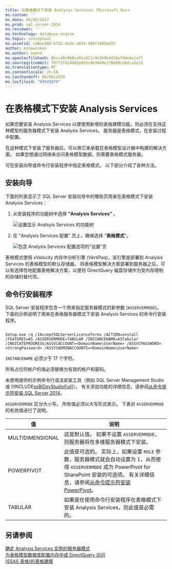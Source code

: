 ```yaml
---
title: 在表格模式下安装 Analysis Services |Microsoft Docs
ms.custom: ''
ms.date: 03/09/2017
ms.prod: sql-server-2014
ms.reviewer: ''
ms.technology: database-engine
ms.topic: conceptual
ms.assetid: cd6ac80d-b735-4e3e-a024-489f1409ad33
author: minewiskan
ms.author: owend
ms.openlocfilehash: 8bcc40c0b8ca91c621c9e269b4d19af0de4e1af7
ms.sourcegitcommit: f0772f614482e0b3cde3609e178689ce62ca3a19
ms.translationtype: MT
ms.contentlocale: zh-CN
ms.lasthandoff: 06/09/2020
ms.locfileid: "84543879"
---
```

# <a name="install-analysis-services-in-tabular-mode"></a>在表格模式下安装 Analysis Services
  如果您要安装 Analysis Services 以便使用新增的表格建模功能，则必须在支持这种模型的服务器模式下安装 Analysis Services。 服务器是表格模式，在安装过程中配置。  
  
 在这种模式下安装了服务器后，可以用它来承载在表格模型设计器中构建的解决方案。 如果您想通过网络来访问表格模型数据，则需要表格模式服务器。  
  
 可在安装向导或命令行安装程序中指定表格模式。 以下部分介绍了各种方法。  
  
## <a name="installation-wizard"></a>安装向导  
 下面的列表显示了 SQL Server 安装向导中的哪些页用来在表格模式下安装 Analysis Services：  
  
1.  从安装程序的功能树中选择 **“Analysis Services”** 。  
  
     ![设置显示 Analsyis Services 的功能树](../../../sql-server/install/media/ssas-setupas.gif "设置显示 Analsyis Services 的功能树")  
  
2.  在 "Analysis Services 配置" 页上，确保选择 "**表格模式**"。  
  
     ![包含 Analysis Services 配置选项的“设置”页](../../../sql-server/install/media/ssas-setupasconfig.gif "包含 Analysis Services 配置选项的“设置”页")  
  
 表格模式使用 xVelocity 内存中分析引擎 (VertiPaq)，该引擎是部署到 Analysis Services 的表格模型的默认存储器。 将表格模型解决方案部署到服务器之后，可以有选择性地配置表格解决方案，以便将 DirectQuery 磁盘存储作为受内存限制的存储的替代项。  
  
## <a name="command-line-setup"></a>命令行安装程序  
 SQL Server 安装程序包含一个用来指定服务器模式的新参数 (`ASSERVERMODE`)。 下面的示例说明了用来在表格服务器模式下安装 Analysis Services 的命令行安装程序。  
  
```  
  
Setup.exe /q /IAcceptSQLServerLicenseTerms /ACTION=install /FEATURES=AS /ASSERVERMODE=TABULAR /INSTANCENAME=ASTabular /INDICATEPROGRESS/ASSVCACCOUNT=<DomainName\UserName> /ASSVCPASSWORD=<StrongPassword> /ASSYSADMINACCOUNTS=<DomainName\UserName>   
```  
  
 `INSTANCENAME` 必须少于 17 个字符。  
  
 所有占位符帐户的值必须替换为有效的帐户和密码。  
  
 未使用提供的示例命令行语法安装工具（例如 SQL Server Management Studio 或 [!INCLUDE[ssBIDevStudioFull](../../../includes/ssbidevstudiofull-md.md)]）。 有关添加功能的详细信息，请参阅[从命令提示符安装 SQL Server 2014](../../../database-engine/install-windows/install-sql-server-from-the-command-prompt.md)。  
  
 `ASSERVERMODE` 区分大小写。  所有值必须以大写形式表示。 下表对 `ASSERVERMODE` 的有效值进行了说明。  
  
|值|说明|  
|-----------|-----------------|  
|MULTIDIMENSIONAL|这是默认值。 如果不设置 `ASSERVERMODE`，则服务器将在多维服务器模式下安装。|  
|POWERPIVOT|此值是可选的。 实际上，如果设置 `ROLE` 参数，服务器模式就会自动设置为 1，从而使得 `ASSERVERMODE` 成为 PowerPivot for SharePoint 安装的可选项。 有关详细信息，请参阅[从命令提示符安装 PowerPivot](../../../sql-server/install/install-powerpivot-from-the-command-prompt.md)。|  
|TABULAR|如果是在使用命令行安装程序在表格模式下安装 Analysis Services，则此值是必需的。|  
  
## <a name="see-also"></a>另请参阅  
 [确定 Analysis Services 实例的服务器模式](../determine-the-server-mode-of-an-analysis-services-instance.md)   
 [为表格模型数据库配置内存中或 DirectQuery 访问](../../tabular-models/enable-directquery-mode-in-ssms.md)   
 [&#40;SSAS 表格&#41;的表格建模](../../tabular-models/tabular-models-ssas.md)  
  
  
